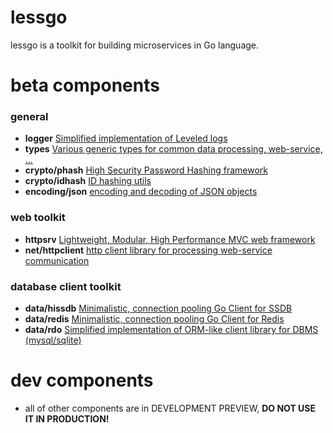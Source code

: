 # lessgo
lessgo is a toolkit for building microservices in Go language.


# beta components

### general
* **logger** [Simplified implementation of Leveled logs](<logger>)
* **types** [Various generic types for common data processing, web-service, ...](<types>)
* **crypto/phash** [High Security Password Hashing framework](<crypto/phash>)
* **crypto/idhash** [ID hashing utils](<crypto/idhash>)
* **encoding/json** [encoding and decoding of JSON objects](<encoding/json>)


### web toolkit
* **httpsrv** [Lightweight, Modular, High Performance MVC web framework](<httpsrv>)
* **net/httpclient** [http client library for processing web-service communication](<net/httpclient>)


### database client toolkit
* **data/hissdb** [Minimalistic, connection pooling Go Client for SSDB](<data/hissdb>)
* **data/redis** [Minimalistic, connection pooling Go Client for Redis](<data/redis>)
* **data/rdo** [Simplified implementation of ORM-like client library for DBMS (mysql/sqlite)](<data/rdo>)


# dev components
* all of other components are in DEVELOPMENT PREVIEW, **DO NOT USE IT IN PRODUCTION!**
